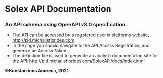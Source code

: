 # Solex API Documentation
### An API schema using OpenAPI v3.0 specification.

* The API can be accessed by a registered user in platforms website, http://pid.michalisflorides.com
* In the page you should navigate to the API Access Registration, and generate an Access Token.
* The definition file is used to generate an analytic documentation site for the API: http://pid.michalisflorides.com/SolexAPI/docs/index.html


**©Konstantinos Andreou, 2021**